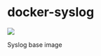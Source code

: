 # docker-syslog
[![](https://badge.imagelayers.io/qnib/syslog:latest.svg)](https://imagelayers.io/?images=qnib/syslog:latest 'Details')

Syslog base image
